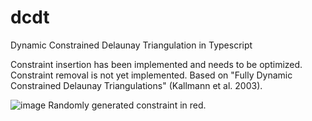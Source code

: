 # dcdt
Dynamic Constrained Delaunay Triangulation in Typescript

Constraint insertion has been implemented and needs to be optimized. Constraint removal is not yet implemented. Based on "Fully Dynamic Constrained Delaunay
Triangulations" (Kallmann et al. 2003).

![image](https://user-images.githubusercontent.com/10544084/188420083-a4651de0-fe0d-4192-9082-96d40d5e0161.png)
Randomly generated constraint in red.
